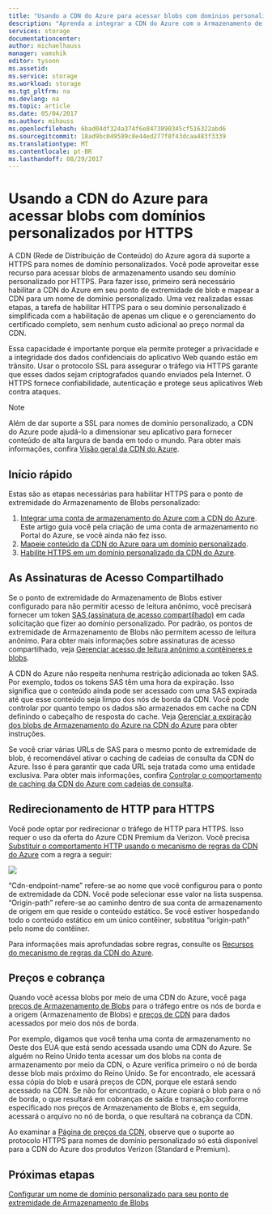 ```yaml
---
title: "Usando a CDN do Azure para acessar blobs com domínios personalizados por HTTPS"
description: "Aprenda a integrar a CDN do Azure com o Armazenamento de Blobs para acessar blobs com domínios personalizados por HTTPS"
services: storage
documentationcenter: 
author: michaelhauss
manager: vamshik
editor: tysonn
ms.assetid: 
ms.service: storage
ms.workload: storage
ms.tgt_pltfrm: na
ms.devlang: na
ms.topic: article
ms.date: 05/04/2017
ms.author: mihauss
ms.openlocfilehash: 6bad04df324a374f6e8473890345cf516322abd6
ms.sourcegitcommit: 18ad9bc049589c8e44ed277f8f43dcaa483f3339
ms.translationtype: MT
ms.contentlocale: pt-BR
ms.lasthandoff: 08/29/2017
---
```

# <a name="using-the-azure-cdn-to-access-blobs-with-custom-domains-over-https"></a>Usando a CDN do Azure para acessar blobs com domínios personalizados por HTTPS

A CDN (Rede de Distribuição de Conteúdo) do Azure agora dá suporte a HTTPS para nomes de domínio personalizados.
Você pode aproveitar esse recurso para acessar blobs de armazenamento usando seu domínio personalizado por HTTPS. Para fazer isso, primeiro será necessário habilitar a CDN do Azure em seu ponto de extremidade de blob e mapear a CDN para um nome de domínio personalizado. Uma vez realizadas essas etapas, a tarefa de habilitar HTTPS para o seu domínio personalizado é simplificada com a habilitação de apenas um clique e o gerenciamento do certificado completo, sem nenhum custo adicional ao preço normal da CDN.

Essa capacidade é importante porque ela permite proteger a privacidade e a integridade dos dados confidenciais do aplicativo Web quando estão em trânsito. Usar o protocolo SSL para assegurar o tráfego via HTTPS garante que esses dados sejam criptografados quando enviados pela Internet. O HTTPS fornece confiabilidade, autenticação e protege seus aplicativos Web contra ataques.

> [!NOTE]
> Além de dar suporte a SSL para nomes de domínio personalizado, a CDN do Azure pode ajudá-lo a dimensionar seu aplicativo para fornecer conteúdo de alta largura de banda em todo o mundo.
> Para obter mais informações, confira [Visão geral da CDN do Azure](../../cdn/cdn-overview.md).
>
>

## <a name="quick-start"></a>Início rápido

Estas são as etapas necessárias para habilitar HTTPS para o ponto de extremidade do Armazenamento de Blobs personalizado:

1.  [Integrar uma conta de armazenamento do Azure com a CDN do Azure](../../cdn/cdn-create-a-storage-account-with-cdn.md).
    Este artigo guia você pela criação de uma conta de armazenamento no Portal do Azure, se você ainda não fez isso.
2.  [Mapeie conteúdo da CDN do Azure para um domínio personalizado](../../cdn/cdn-map-content-to-custom-domain.md).
3.  [Habilite HTTPS em um domínio personalizado da CDN do Azure](../../cdn/cdn-custom-ssl.md).

## <a name="shared-access-signatures"></a>As Assinaturas de Acesso Compartilhado

Se o ponto de extremidade do Armazenamento de Blobs estiver configurado para não permitir acesso de leitura anônimo, você precisará fornecer um token [SAS (assinatura de acesso compartilhado)](../common/storage-dotnet-shared-access-signature-part-1.md?toc=%2fazure%2fstorage%2fblobs%2ftoc.json) em cada solicitação que fizer ao domínio personalizado. Por padrão, os pontos de extremidade de Armazenamento de Blobs não permitem acesso de leitura anônimo. Para obter mais informações sobre assinaturas de acesso compartilhado, veja [Gerenciar acesso de leitura anônimo a contêineres e blobs](storage-manage-access-to-resources.md).

A CDN do Azure não respeita nenhuma restrição adicionada ao token SAS. Por exemplo, todos os tokens SAS têm uma hora da expiração. Isso significa que o conteúdo ainda pode ser acessado com uma SAS expirada até que esse conteúdo seja limpo dos nós de borda da CDN. Você pode controlar por quanto tempo os dados são armazenados em cache na CDN definindo o cabeçalho de resposta do cache. Veja [Gerenciar a expiração dos blobs de Armazenamento do Azure na CDN do Azure](../../cdn/cdn-manage-expiration-of-blob-content.md) para obter instruções.

Se você criar várias URLs de SAS para o mesmo ponto de extremidade de blob, é recomendável ativar o caching de cadeias de consulta da CDN do Azure. Isso é para garantir que cada URL seja tratada como uma entidade exclusiva. Para obter mais informações, confira [Controlar o comportamento de caching da CDN do Azure com cadeias de consulta](../../cdn/cdn-query-string.md).

## <a name="http-to-https-redirection"></a>Redirecionamento de HTTP para HTTPS

Você pode optar por redirecionar o tráfego de HTTP para HTTPS. Isso requer o uso da oferta do Azure CDN Premium da Verizon. Você precisa [Substituir o comportamento HTTP usando o mecanismo de regras da CDN do Azure](../../cdn/cdn-rules-engine.md) com a regra a seguir:

![](./media/storage-https-custom-domain-cdn/redirect-to-https.png)

“Cdn-endpoint-name” refere-se ao nome que você configurou para o ponto de extremidade da CDN. Você pode selecionar esse valor na lista suspensa. “Origin-path” refere-se ao caminho dentro de sua conta de armazenamento de origem em que reside o conteúdo estático.
Se você estiver hospedando todo o conteúdo estático em um único contêiner, substitua “origin-path” pelo nome do contêiner.

Para informações mais aprofundadas sobre regras, consulte os [Recursos do mecanismo de regras da CDN do Azure](../../cdn/cdn-rules-engine-reference-features.md).

## <a name="pricing-and-billing"></a>Preços e cobrança

Quando você acessa blobs por meio de uma CDN do Azure, você paga [preços de Armazenamento de Blobs](https://azure.microsoft.com/pricing/details/storage/blobs/) para o tráfego entre os nós de borda e a origem (Armazenamento de Blobs) e [preços de CDN](https://azure.microsoft.com/pricing/details/cdn/) para dados acessados por meio dos nós de borda.

Por exemplo, digamos que você tenha uma conta de armazenamento no Oeste dos EUA que está sendo acessada usando uma CDN do Azure. Se alguém no Reino Unido tenta acessar um dos blobs na conta de armazenamento por meio da CDN, o Azure verifica primeiro o nó de borda desse blob mais próximo do Reino Unido. Se for encontrado, ele acessará essa cópia do blob e usará preços de CDN, porque ele estará sendo acessado na CDN. Se não for encontrado, o Azure copiará o blob para o nó de borda, o que resultará em cobranças de saída e transação conforme especificado nos preços de Armazenamento de Blobs e, em seguida, acessará o arquivo no nó de borda, o que resultará na cobrança da CDN.

Ao examinar a [Página de preços da CDN](https://azure.microsoft.com/pricing/details/cdn/), observe que o suporte ao protocolo HTTPS para nomes de domínio personalizado só está disponível para a CDN do Azure dos produtos Verizon (Standard e Premium).

## <a name="next-steps"></a>Próximas etapas

[Configurar um nome de domínio personalizado para seu ponto de extremidade de Armazenamento de Blobs](storage-custom-domain-name.md)
